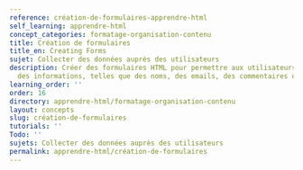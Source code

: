 ```yaml
---
reference: création-de-formulaires-apprendre-html
self_learning: apprendre-html
concept_categories: formatage-organisation-contenu
title: Création de formulaires
title_en: Creating Forms
sujet: Collecter des données auprès des utilisateurs
description: Créer des formulaires HTML pour permettre aux utilisateurs de saisir
  des informations, telles que des noms, des emails, des commentaires ou des choix.
learning_order: ''
order: 16
directory: apprendre-html/formatage-organisation-contenu
layout: concepts
slug: création-de-formulaires
tutorials: ''
Todo: ''
sujets: Collecter des données auprès des utilisateurs
permalink: apprendre-html/création-de-formulaires
---
```


